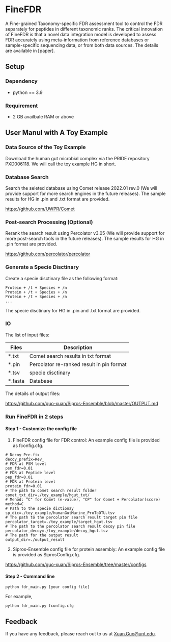
# FineFDR

A Fine-grained Taxonomy-specific FDR assessment tool to control the FDR separately for peptides in different taxonomic ranks. The critical innovation of FineFDR is that a novel data integration model is developed to assess FDR accurately using meta-information from reference databases or sample-specific sequencing data, or from both data sources. The details are available in [paper].


## Setup

### Dependency

- python == 3.9

### Requirement

- 2 GB availbale RAM or above



## User Manul with A Toy Example

### Data Source of the Toy Example

Download the human gut microbial complex via the PRIDE repository PXD006118. We will call the toy example HG in short.

### Database Search

Search the seleted database using Comet release 2022.01 rev.0 (We will provide support for more search engines in the future releases). The sample results for HG in .pin and .txt format are provided.

https://github.com/UWPR/Comet

### Post-search Processing (Optional)

Rerank the search result using Percolator v3.05 (We will provide support for more post-search tools in the future releases). The sample results for HG in .pin format are provided.

https://github.com/percolator/percolator

### Generate a Specie Disctinary

Create a specie disctinary file as the following format:

```
Protein + /t + Species + /n
Protein + /t + Species + /n
Protein + /t + Species + /n
...
```
The specie disctinary for HG in .pin and .txt format are provided.

### IO

The list of input files:

| Files        | Description |
| ----------- | ----------- |
| *.txt     | Comet search results in txt format      |
| *.pin   | Percolator re-ranked result in pin format        |
| *.tsv     |specie disctinary      |
| *.fasta   | Database        |

The details of output files:

https://github.com/guo-xuan/Sipros-Ensemble/blob/master/OUTPUT.md


### Run FineFDR in 2 steps

#### Step 1 - Customize the config file
1. FineFDR config file for FDR control: An example config file is provided as fconfig.cfg.

```
# Decoy Pre-fix
decoy_prefix=Rev_
# FDR at PSM level
psm_fdr=0.01
# FDR at Peptide level
pep_fdr=0.01
# FDR at Protein level
protein_fdr=0.01
# The path to comet search result folder
comet_txt_dir=./toy_example/hgut_txt/
# Mehod: "C" for Comet (e-value), "CP" for Comet + Percolator(score)
method=C
# Path to the specie dictionay
sp_dic=./toy_example/humanGutMarine_ProToOTU.tsv
# The path to the percolator search result target pin file
percolator_target=./toy_example/target_hgut.tsv
# The path to the percolator search result decoy pin file
percolator_decoy=./toy_example/decoy_hgut.tsv
# The path for the output result
output_dir=./output_result
```
2. Sipros-Ensemble config file for protein assembly: An example config file is provided as SiprosConfig.cfg.

https://github.com/guo-xuan/Sipros-Ensemble/tree/master/configs

#### Step 2 - Command line

```
python fdr_main.py [your config file]
```
For example,

```
python fdr_main.py fconfig.cfg
```

## Feedback

If you have any feedback, please reach out to us at Xuan.Guo@unt.edu.



